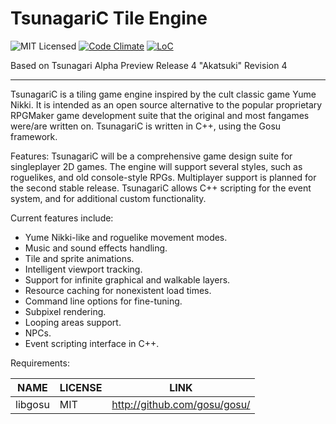 # TsunagariC Tile Engine

![MIT Licensed](https://img.shields.io/github/license/pmer/TsunagariC.svg)
[![Code Climate](https://codeclimate.com/github/pmer/TsunagariC/badges/gpa.svg)](https://codeclimate.com/github/pmer/TsunagariC)
[![LoC](https://tokei.rs/b1/github/pmer/TsunagariC)](https://github.com/Aaronepower/tokei)

Based on Tsunagari Alpha Preview Release 4 "Akatsuki" Revision 4

-----

TsunagariC is a tiling game engine inspired by the cult classic game Yume
Nikki. It is intended as an open source alternative to the popular proprietary
RPGMaker game development suite that the original and most fangames were/are
written on. TsunagariC is written in C++, using the Gosu framework.

Features:
TsunagariC will be a comprehensive game design suite for singleplayer 2D games.
The engine will support several styles, such as roguelikes, and old
console-style RPGs. Multiplayer support is planned for the second stable
release. TsunagariC allows C++ scripting for the event system, and for
additional custom functionality.

Current features include:
* Yume Nikki-like and roguelike movement modes.
* Music and sound effects handling.
* Tile and sprite animations.
* Intelligent viewport tracking.
* Support for infinite graphical and walkable layers.
* Resource caching for nonexistent load times.
* Command line options for fine-tuning.
* Subpixel rendering.
* Looping areas support.
* NPCs.
* Event scripting interface in C++.

Requirements:

| NAME        | LICENSE     | LINK                          |
| ----------- | ----------- | ----------------------------- |
| libgosu     | MIT         | http://github.com/gosu/gosu/  |
